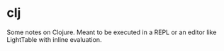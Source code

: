 # clj
Some notes on Clojure. Meant to be executed in a REPL or an editor like LightTable with inline evaluation.
